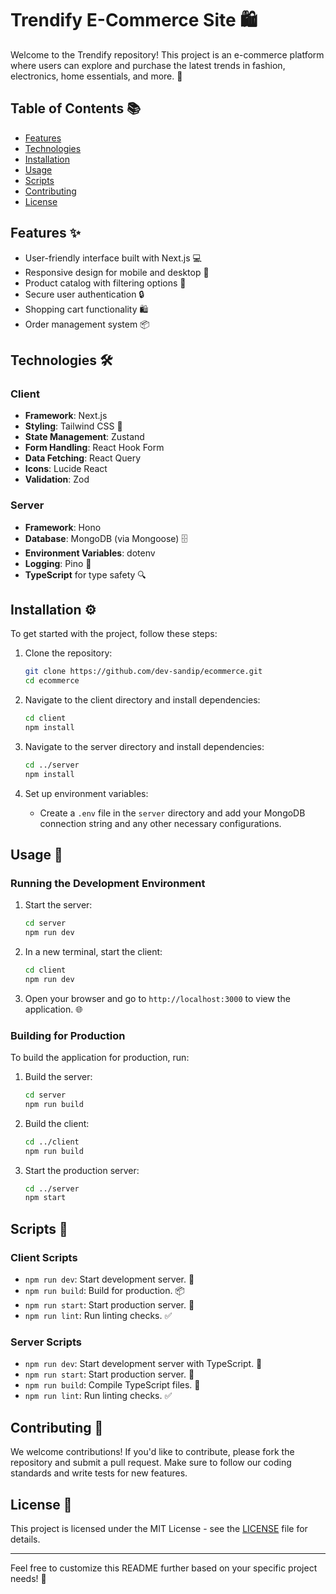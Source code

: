 # Trendify E-Commerce Site 🛍️

Welcome to the Trendify repository! This project is an e-commerce platform where users can explore and purchase the latest trends in fashion, electronics, home essentials, and more. 🌟

## Table of Contents 📚

- [Features](#features-)
- [Technologies](#technologies-️)
- [Installation](#installation-️)
- [Usage](#usage-)
- [Scripts](#scripts-)
- [Contributing](#contributing-)
- [License](#license-)

## Features ✨

- User-friendly interface built with Next.js 💻
- Responsive design for mobile and desktop 📱
- Product catalog with filtering options 🛒
- Secure user authentication 🔒
- Shopping cart functionality 🛍️
- Order management system 📦

## Technologies 🛠️

### Client

- **Framework**: Next.js
- **Styling**: Tailwind CSS 🎨
- **State Management**: Zustand
- **Form Handling**: React Hook Form
- **Data Fetching**: React Query
- **Icons**: Lucide React
- **Validation**: Zod

### Server

- **Framework**: Hono
- **Database**: MongoDB (via Mongoose) 🗄️
- **Environment Variables**: dotenv
- **Logging**: Pino 📜
- **TypeScript** for type safety 🔍

## Installation ⚙️

To get started with the project, follow these steps:

1. Clone the repository:

   ```bash
   git clone https://github.com/dev-sandip/ecommerce.git
   cd ecommerce
   ```

2. Navigate to the client directory and install dependencies:

   ```bash
   cd client
   npm install
   ```

3. Navigate to the server directory and install dependencies:

   ```bash
   cd ../server
   npm install
   ```

4. Set up environment variables:
   - Create a `.env` file in the `server` directory and add your MongoDB connection string and any other necessary configurations.

## Usage 🚀

### Running the Development Environment

1. Start the server:

   ```bash
   cd server
   npm run dev
   ```

2. In a new terminal, start the client:

   ```bash
   cd client
   npm run dev
   ```

3. Open your browser and go to `http://localhost:3000` to view the application. 🌐

### Building for Production

To build the application for production, run:

1. Build the server:

   ```bash
   cd server
   npm run build
   ```

2. Build the client:

   ```bash
   cd ../client
   npm run build
   ```

3. Start the production server:
   ```bash
   cd ../server
   npm start
   ```

## Scripts 📝

### Client Scripts

- `npm run dev`: Start development server. 🚧
- `npm run build`: Build for production. 📦
- `npm run start`: Start production server. 🚀
- `npm run lint`: Run linting checks. ✅

### Server Scripts

- `npm run dev`: Start development server with TypeScript. 🔄
- `npm run start`: Start production server. 🚀
- `npm run build`: Compile TypeScript files. 📜
- `npm run lint`: Run linting checks. ✅

## Contributing 🤝

We welcome contributions! If you'd like to contribute, please fork the repository and submit a pull request. Make sure to follow our coding standards and write tests for new features.

## License 📄

This project is licensed under the MIT License - see the [LICENSE](LICENSE) file for details.

---

Feel free to customize this README further based on your specific project needs! 🎉
